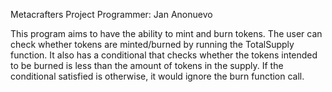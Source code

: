 Metacrafters Project
Programmer: Jan Anonuevo

This program aims to have the ability to mint and burn tokens. The user can check whether tokens are minted/burned by running the TotalSupply function. It also has a conditional that checks whether the tokens intended to be burned is less than the amount of tokens in the supply. If the conditional satisfied is otherwise, it would ignore the burn function call. 